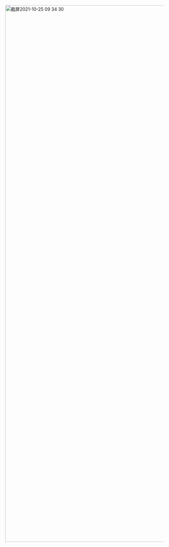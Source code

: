 <img width="1702" alt="截屏2021-10-25 09 34 30" src="https://user-images.githubusercontent.com/90952935/138622097-24b7df72-b4fc-4c42-9c54-f21dc9c54c41.png">
